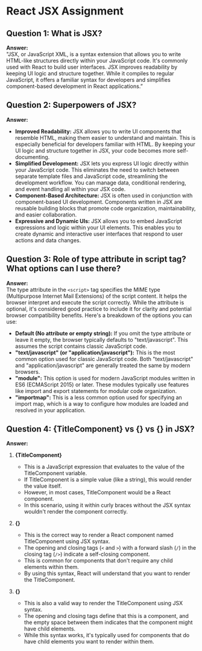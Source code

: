 # React JSX Assignment

## Question 1: What is JSX?
**Answer:**  
"JSX, or JavaScript XML, is a syntax extension that allows you to write HTML-like structures directly within your JavaScript code. It's commonly used with React to build user interfaces. JSX improves readability by keeping UI logic and structure together. While it compiles to regular JavaScript, it offers a familiar syntax for developers and simplifies component-based development in React applications.”

## Question 2: Superpowers of JSX?
**Answer:**  
- **Improved Readability:** JSX allows you to write UI components that resemble HTML, making them easier to understand and maintain. This is especially beneficial for developers familiar with HTML. By keeping your UI logic and structure together in JSX, your code becomes more self-documenting.
- **Simplified Development:** JSX lets you express UI logic directly within your JavaScript code. This eliminates the need to switch between separate template files and JavaScript code, streamlining the development workflow. You can manage data, conditional rendering, and event handling all within your JSX code.
- **Component-Based Architecture:** JSX is often used in conjunction with component-based UI development. Components written in JSX are reusable building blocks that promote code organization, maintainability, and easier collaboration.
- **Expressive and Dynamic UIs:** JSX allows you to embed JavaScript expressions and logic within your UI elements. This enables you to create dynamic and interactive user interfaces that respond to user actions and data changes.

## Question 3: Role of type attribute in script tag? What options can I use there?
**Answer:**  
The type attribute in the `<script>` tag specifies the MIME type (Multipurpose Internet Mail Extensions) of the script content. It helps the browser interpret and execute the script correctly. While the attribute is optional, it's considered good practice to include it for clarity and potential browser compatibility benefits. Here's a breakdown of the options you can use:

- **Default (No attribute or empty string):** If you omit the type attribute or leave it empty, the browser typically defaults to "text/javascript". This assumes the script contains classic JavaScript code.
- **"text/javascript" (or "application/javascript"):** This is the most common option used for classic JavaScript code. Both "text/javascript" and "application/javascript" are generally treated the same by modern browsers.
- **"module":** This option is used for modern JavaScript modules written in ES6 (ECMAScript 2015) or later. These modules typically use features like import and export statements for modular code organization.
- **"importmap":** This is a less common option used for specifying an import map, which is a way to configure how modules are loaded and resolved in your application.

## Question 4: {TitleComponent} vs {<TitleComponent/>} vs {<TitleComponent></TitleComponent>} in JSX?
**Answer:**

1. **{TitleComponent}**
   - This is a JavaScript expression that evaluates to the value of the TitleComponent variable.
   - If TitleComponent is a simple value (like a string), this would render the value itself.
   - However, in most cases, TitleComponent would be a React component.
   - In this scenario, using it within curly braces without the JSX syntax wouldn't render the component correctly.

2. **{<TitleComponent/>}**
   - This is the correct way to render a React component named TitleComponent using JSX syntax.
   - The opening and closing tags (`<` and `>`) with a forward slash (`/`) in the closing tag (`/>`) indicate a self-closing component.
   - This is common for components that don't require any child elements within them.
   - By using this syntax, React will understand that you want to render the TitleComponent.

3. **{<TitleComponent></TitleComponent>}**
   - This is also a valid way to render the TitleComponent using JSX syntax.
   - The opening and closing tags define that this is a component, and the empty space between them indicates that the component might have child elements.
   - While this syntax works, it's typically used for components that do have child elements you want to render within them.
